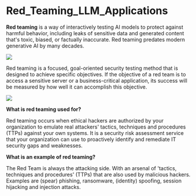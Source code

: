 # Red_Teaming_LLM_Applications
**Red teaming** is a way of interactively testing AI models to protect against harmful behavior, including leaks of sensitive data and generated content that's toxic, biased, or factually inaccurate. Red teaming predates modern generative AI by many decades. 

![](https://encrypted-tbn0.gstatic.com/images?q=tbn:ANd9GcQwutczs7wXpgHm9GV2m7Hso4U6CEZ5Uy-IPw&usqp=CAU)

Red teaming is a focused, goal-oriented security testing method that is designed to achieve specific objectives. If the objective of a red team is to access a sensitive server or a business-critical application, its success will be measured by how well it can accomplish this objective.

![](https://encrypted-tbn0.gstatic.com/images?q=tbn:ANd9GcRrxodBcmGsTX-y89fDbcHfrHMFjeQVpwcVtA&usqp=CAU)

**What is red teaming used for?**

Red teaming occurs when ethical hackers are authorized by your organization to emulate real attackers' tactics, techniques and procedures (TTPs) against your own systems. It is a security risk assessment service that your organization can use to proactively identify and remediate IT security gaps and weaknesses.

**What is an example of red teaming?**

The Red Team is always the attacking side. With an arsenal of 'tactics, techniques and procedures' (TTPs) that are also used by malicious hackers. Examples are (spear) phishing, ransomware, (identity) spoofing, session hijacking and injection attacks.
